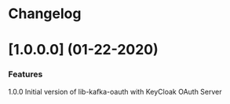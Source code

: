 # Changelog

<a name="1.0.0"></a>
# [1.0.0.0] (01-22-2020)

### Features
1.0.0 Initial version of lib-kafka-oauth with KeyCloak OAuth Server


